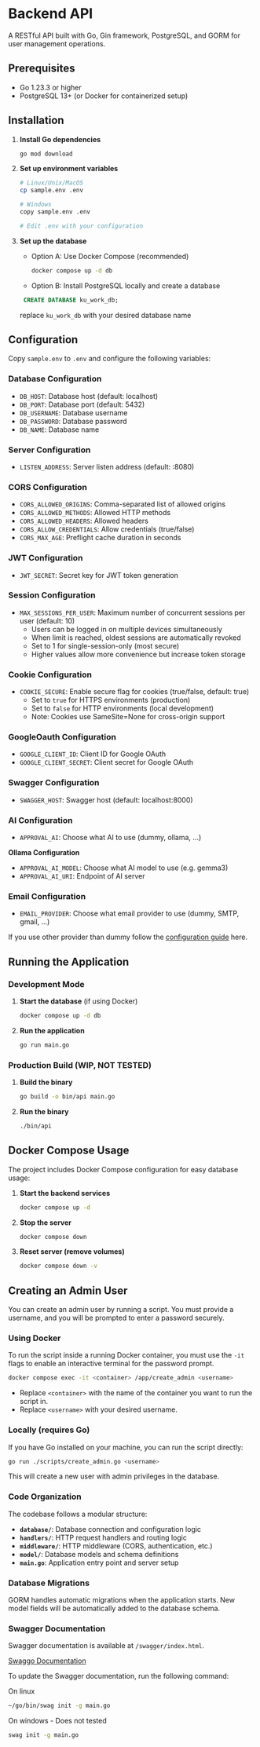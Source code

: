 # Backend API

A RESTful API built with Go, Gin framework, PostgreSQL, and GORM for user management operations.

## Prerequisites

- Go 1.23.3 or higher
- PostgreSQL 13+ (or Docker for containerized setup)

## Installation

1. **Install Go dependencies**
   ```bash
   go mod download
   ```

2. **Set up environment variables**
   ```bash
   # Linux/Unix/MacOS
   cp sample.env .env

   # Windows
   copy sample.env .env

   # Edit .env with your configuration
   ```

3. **Set up the database**
   - Option A: Use Docker Compose (recommended)
     ```bash
     docker compose up -d db
     ```
   - Option B: Install PostgreSQL locally and create a database
   ```sql
    CREATE DATABASE ku_work_db;
    ```
    replace `ku_work_db` with your desired database name


## Configuration

Copy `sample.env` to `.env` and configure the following variables:

### Database Configuration
- `DB_HOST`: Database host (default: localhost)
- `DB_PORT`: Database port (default: 5432)
- `DB_USERNAME`: Database username
- `DB_PASSWORD`: Database password
- `DB_NAME`: Database name

### Server Configuration
- `LISTEN_ADDRESS`: Server listen address (default: :8080)

### CORS Configuration
- `CORS_ALLOWED_ORIGINS`: Comma-separated list of allowed origins
- `CORS_ALLOWED_METHODS`: Allowed HTTP methods
- `CORS_ALLOWED_HEADERS`: Allowed headers
- `CORS_ALLOW_CREDENTIALS`: Allow credentials (true/false)
- `CORS_MAX_AGE`: Preflight cache duration in seconds

### JWT Configuration
- `JWT_SECRET`: Secret key for JWT token generation

### Session Configuration
- `MAX_SESSIONS_PER_USER`: Maximum number of concurrent sessions per user (default: 10)
  - Users can be logged in on multiple devices simultaneously
  - When limit is reached, oldest sessions are automatically revoked
  - Set to 1 for single-session-only (most secure)
  - Higher values allow more convenience but increase token storage

### Cookie Configuration
- `COOKIE_SECURE`: Enable secure flag for cookies (true/false, default: true)
  - Set to `true` for HTTPS environments (production)
  - Set to `false` for HTTP environments (local development)
  - Note: Cookies use SameSite=None for cross-origin support

### GoogleOauth Configuration
- `GOOGLE_CLIENT_ID`: Client ID for Google OAuth
- `GOOGLE_CLIENT_SECRET`: Client secret for Google OAuth

### Swagger Configuration
- `SWAGGER_HOST`: Swagger host (default: localhost:8000)

### AI Configuration
- `APPROVAL_AI`: Choose what AI to use (dummy, ollama, ...)

**Ollama Configuration**
- `APPROVAL_AI_MODEL`: Choose what AI model to use (e.g. gemma3)
- `APPROVAL_AI_URI`: Endpoint of AI server

### Email Configuration
- `EMAIL_PROVIDER`: Choose what email provider to use (dummy, SMTP, gmail, ...)

If you use other provider than dummy follow the [configuration guide](./email_config.md) here.

## Running the Application

### Development Mode

1. **Start the database** (if using Docker)
   ```bash
   docker compose up -d db
   ```

2. **Run the application**
   ```bash
   go run main.go
   ```

### Production Build (WIP, NOT TESTED)

1. **Build the binary**
   ```bash
   go build -o bin/api main.go
   ```

2. **Run the binary**
   ```bash
   ./bin/api
   ```

## Docker Compose Usage

The project includes Docker Compose configuration for easy database usage:

1. **Start the backend services**
   ```bash
   docker compose up -d
   ```

2. **Stop the server**
   ```bash
   docker compose down
   ```

3. **Reset server (remove volumes)**
   ```bash
   docker compose down -v
   ```

## Creating an Admin User

You can create an admin user by running a script. You must provide a username, and you will be prompted to enter a password securely.

### Using Docker

To run the script inside a running Docker container, you must use the `-it` flags to enable an interactive terminal for the password prompt.

```bash
docker compose exec -it <container> /app/create_admin <username>
```

- Replace `<container>` with the name of the container you want to run the script in.
- Replace `<username>` with your desired username.

### Locally (requires Go)

If you have Go installed on your machine, you can run the script directly:

```bash
go run ./scripts/create_admin.go <username>
```

This will create a new user with admin privileges in the database.

### Code Organization

The codebase follows a modular structure:

- **`database/`**: Database connection and configuration logic
- **`handlers/`**: HTTP request handlers and routing logic
- **`middleware/`**: HTTP middleware (CORS, authentication, etc.)
- **`model/`**: Database models and schema definitions
- **`main.go`**: Application entry point and server setup

### Database Migrations

GORM handles automatic migrations when the application starts. New model fields will be automatically added to the database schema.

### Swagger Documentation

Swagger documentation is available at `/swagger/index.html`.

[Swaggo Documentation](https://github.com/swaggo/gin-swagger)

To update the Swagger documentation, run the following command:

On linux
```bash
~/go/bin/swag init -g main.go
```

On windows - Does not tested
```bash
swag init -g main.go
```
